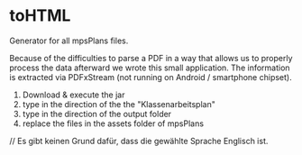 # toHTML
Generator for all mpsPlans files.

Because of the difficulties to parse a PDF in a way that allows us to properly process the data afterward we wrote this small application.
The information is extracted via PDFxStream (not running on Android / smartphone chipset). 

1. Download & execute the jar
2. type in the direction of the the "Klassenarbeitsplan"
3. type in the direction of the output folder
4. replace the files in the assets folder of mpsPlans

// Es gibt keinen Grund dafür, dass die gewählte Sprache Englisch ist.
